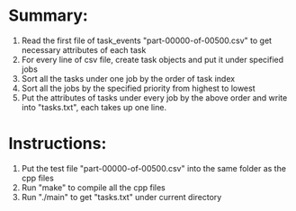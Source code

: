 
# Summary:
1. Read the first file of task_events "part-00000-of-00500.csv" to get necessary attributes of each task
2. For every line of csv file, create task objects and put it under specified jobs
3. Sort all the tasks under one job by the order of task index
4. Sort all the jobs by the specified priority from highest to lowest
5. Put the attributes of tasks under every job by the above order and write into "tasks.txt", each takes up one line.

# Instructions:
1. Put the test file "part-00000-of-00500.csv" into the same folder as the cpp files
2. Run "make" to compile all the cpp files
3. Run "./main" to get "tasks.txt" under current directory



